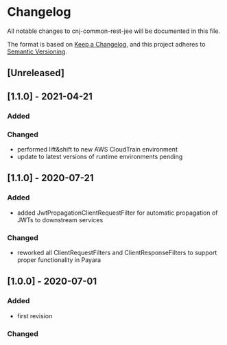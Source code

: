 # Changelog
All notable changes to cnj-common-rest-jee will be documented in this file.

The format is based on [Keep a Changelog](https://keepachangelog.com/en/1.0.0/),
and this project adheres to [Semantic Versioning](https://semver.org/spec/v2.0.0.html).

## [Unreleased]

## [1.1.0] - 2021-04-21
### Added
### Changed
- performed lift&shift to new AWS CloudTrain environment
- update to latest versions of runtime environments pending

## [1.1.0] - 2020-07-21
### Added
- added JwtPropagationClientRequestFilter for automatic propagation of JWTs to downstream services
### Changed
- reworked all ClientRequestFilters and ClientResponseFilters to support proper functionality in Payara

## [1.0.0] - 2020-07-01
### Added
- first revision
### Changed
